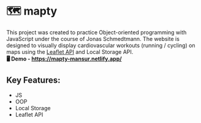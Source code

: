 # :world_map:	mapty

This project was created to practice Object-oriented programming with JavaScript under the course of Jonas Schmedtmann. The website is designed to visually display cardiovascular workouts (running / cycling) on maps using the [Leaflet API](https://leafletjs.com/) and Local Storage API.<br>
__🖥 Demo - https://mapty-mansur.netlify.app/__

## Key Features:
- JS
- OOP
- Local Storage
- Leaflet API

